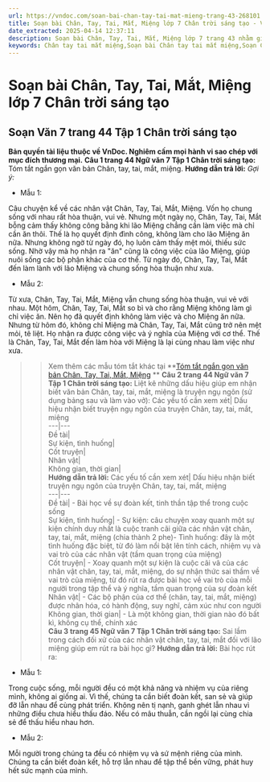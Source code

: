 ```yaml
---
url: https://vndoc.com/soan-bai-chan-tay-tai-mat-mieng-trang-43-268101
title: Soạn bài Chân, Tay, Tai, Mắt, Miệng lớp 7 Chân trời sáng tạo - VnDoc.com
date_extracted: 2025-04-14 12:37:11
description: Soạn bài Chân, Tay, Tai, Mắt, Miệng lớp 7 trang 43 nhằm giúp các em HS đạt kết quả tốt trong quá trình làm bài tập và học tập môn Ngữ văn lớp 7 sách Chân trời sáng tạo.
keywords: Chân tay tai mắt miệng,Soạn bài Chân tay tai mắt miệng,Soạn Chân tay tai mắt miệng,Soạn văn 7 Chân tay tai mắt miệng,Soạn Ngữ văn 7 Chân tay tai mắt miệng,Soạn bài Chân tay tai mắt miệng lớp 7,Soạn Chân tay tai mắt miệng lớp 7,Soạn văn Chân tay tai mắt miệng,Chân tay tai mắt miệng trang 43,Soạn bài Chân tay tai mắt miệng trang 43,ngữ văn 7 chân trời sáng tạo,soạn văn 7,ngữ văn 7,văn 7,soan van 7,soạn văn lớp 7,ngữ văn lớp 7,ngữ văn 7 tập 1,soạn ngữ văn 7
---
```


# Soạn bài Chân, Tay, Tai, Mắt, Miệng lớp 7 Chân trời sáng tạo
## **Soạn Văn 7 trang 44 Tập 1 Chân trời sáng tạo**
**Bản quyền tài liệu thuộc về VnDoc. Nghiêm cấm mọi hành vi sao chép với mục đích thương mại.**
**Câu 1 trang 44 Ngữ văn 7 Tập 1 Chân trời sáng tạo:** Tóm tắt ngắn gọn văn bản Chân, tay, tai, mắt, miệng.
**Hướng dẫn trả lời:**
_Gợi ý:_
  * Mẫu 1:

Câu chuyện kể về các nhân vật Chân, Tay, Tai, Mắt, Miệng. Vốn họ chung sống với nhau rất hòa thuận, vui vẻ. Nhưng một ngày nọ, Chân, Tay, Tai, Mắt bỗng cảm thấy không công bằng khi lão Miệng chẳng cần làm việc mà chỉ cần ăn thôi. Thế là họ quyết định đình công, không làm cho lão Miệng ăn nữa. Nhưng không ngờ từ ngày đó, họ luôn cảm thấy mệt mỏi, thiếu sức sống. Nhờ vậy mà họ nhận ra "ăn" cũng là công việc của lão Miệng, giúp nuôi sống các bộ phận khác của cơ thể. Từ ngày đó, Chân, Tay, Tai, Mắt đến làm lành với lão Miệng và chung sống hòa thuận như xưa.
  * Mẫu 2:

Từ xưa, Chân, Tay, Tai, Mắt, Miệng vẫn chung sống hòa thuận, vui vẻ với nhau. Một hôm, Chân, Tay, Tai, Mắt so bì và cho rằng Miệng không làm gì chỉ việc ăn. Nên họ đã quyết định không làm việc và cho Miệng ăn nữa. Nhưng từ hôm đó, không chỉ Miệng mà Chân, Tay, Tai, Mắt cũng trở nên mệt mỏi, tê liệt. Họ nhận ra được công việc và ý nghĩa của Miệng với cơ thể. Thế là Chân, Tay, Tai, Mắt đến làm hòa với Miệng là lại cùng nhau làm việc như xưa.
>> Xem thêm các mẫu tóm tắt khác tại **[Tóm tắt ngắn gọn văn bản Chân, Tay, Tai, Mắt, Miệng](<https://vndoc.com/tom-tat-ngan-gon-van-ban-chan-tay-tai-mat-mieng-276486>) **
**Câu 2 trang 44 Ngữ văn 7 Tập 1 Chân trời sáng tạo:** Liệt kê những dấu hiệu giúp em nhận biết văn bản Chân, tay, tai, mắt, miệng là truyện ngụ ngôn \(sử dụng bảng sau và làm vào vở\):
Các yếu tố cần xem xét| Dấu hiệu nhận biết truyện ngụ ngôn của truyện Chân, tay, tai, mắt, miệng  
---|---  
Đề tài|   
Sự kiện, tình huống|   
Cốt truyện|   
Nhân vật|   
Không gian, thời gian|   
**Hướng dẫn trả lời:**
Các yếu tố cần xem xét| Dấu hiệu nhận biết truyện ngụ ngôn của truyện Chân, tay, tai, mắt, miệng  
---|---  
Đề tài| \- Bài học về sự đoàn kết, tinh thần tập thể trong cuộc sống  
Sự kiện, tình huống| \- Sự kiện: câu chuyện xoay quanh một sự kiện chính duy nhất là cuộc tranh cãi giữa các nhân vật chân, tay, tai, mắt, miệng \(chia thành 2 phe\)\- Tình huống: đây là một tình huống đặc biệt, từ đó làm nổi bật lên tính cách, nhiệm vụ và vai trò của các nhân vật \(tầm quan trọng của miệng\)  
Cốt truyện| \- Xoay quanh một sự kiện là cuộc cãi vã của các nhân vật chân, tay, tai, mắt, miệng, do sự nhận thức sai thầm về vai trò của miệng, từ đó rút ra được bài học về vai trò của mỗi người trong tập thể và ý nghĩa, tầm quan trọng của sự đoàn kết  
Nhân vật| \- Các bộ phận của cơ thể \(chân, tay, tai, mắt, miệng\) được nhân hóa, có hành động, suy nghĩ, cảm xúc như con người  
Không gian, thời gian| \- Là một không gian, thời gian nào đó bất kì, không cụ thể, chính xác  
**Câu 3 trang 45 Ngữ văn 7 Tập 1 Chân trời sáng tạo:** Sai lầm trong cách đối xử của các nhân vật chân, tay, tai, mắt đối với lão miệng giúp em rút ra bài học gì?
**Hướng dẫn trả lời:**
Bài học rút ra:
  * Mẫu 1:

Trong cuộc sống, mỗi người đều có một khả năng và nhiệm vụ của riêng mình, không ai giống ai. Vì thế, chúng ta cần biết đoàn kết, san sẻ và giúp đỡ lẫn nhau để cùng phát triển. Không nên tị nạnh, ganh ghét lẫn nhau vì những điều chưa hiểu thấu đáo. Nếu có mâu thuẫn, cần ngồi lại cùng chia sẻ để thấu hiểu nhau hơn.
  * Mẫu 2:

Mỗi người trong chúng ta đều có nhiệm vụ và sứ mệnh riêng của mình. Chúng ta cần biết đoàn kết, hỗ trợ lẫn nhau để tập thể bền vững, phát huy hết sức mạnh của mình.
